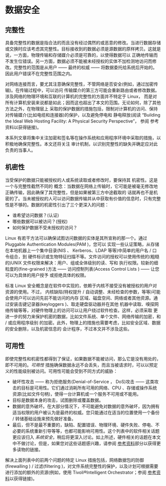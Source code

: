 # 数据安全

## 完整性

具备完整性的数据是指合法的而且没有经过偶然的或恶意的修改。当进行数据存储或交换时应该考虑其完整性。目标接收到的数据必须是源数据的原样拷贝。这就是说，一方面，物理传输和存储媒介必须是可靠的，以使得数据可以 正确地传输而不发生位错误。另一方面，数据必须不能被未经授权的实体不加检测地访问而修改。完整性的范围是从用户 —— 最终的权威 —— 将数据委托给系统后开始的。因此用户错误不在完整性范围之内。

对网络连接而言，要尤其注意确保完整性，不管网络是否安全(例如，通过加密传输)。在传输过程中，可以访问 传输媒介的第三方可能会重新路由或者修改数据。涉及网络的物理环境和互联的计算机的完整性的方面并不特定于 Linux， 而是对所有计算机安装来说都是如此；因而这也超出了本文的范围。无论如何，除了其他方法之外，在物理层上 采取的保护数据的措施包括，限制对计算机的访问、保持对传输媒介(比如电缆和连接器)的保护，以及避免停电和 静电释放(阅读 “Building the Ideal Web Hosting Facility: A Physical Security Perspective”， 参阅 参考资料以获得链接)。

本系列文章将集中关注加密和签名等在操作系统和应用程序环境中采取的措施，以积极地确保完整性。本文还将关注 审计机制，以识别完整性的缺失并确定应对此负责的当事人。

## 机密性

当受保护的数据只能被授权的人或系统读取或者修改时，要保持其 机密性。这是一个与完整性截然不同的 概念：当数据在网络上传输时，它可能是被毫无修改地正确传输，因此确保了其完整性，但是如果被第三方中途截取的 话就再也不是机密的了。当未被授权的人可以访问数据传输并从中获取有价值的信息时，只有完整性是不够的。数据的机密性引出了三个更深入的问题：

- 谁希望访问数据？(认证)
- 哪些数据可以被访问？(授权)
- 如何保护数据不受未授权的访问？

Linux 有若干方法可以确保试图访问数据的实体是其所宣称的那一个。通过 Pluggable Authentication Modules(PAM )，您可以 实现一些认证策略，从存储在本地机器上一个集中目录(NIS 、 Kerberos、LDAP 等等)中简单的用户名 / 口令组合，到 硬件标识或生物特征扫描不等。文件访问的授权可以使用传统的(粗糙的)UNIX 文件权限来解决：用户、组或全体级别的读、写和 执行权限。较新的细粒度的(fine-grained )方法 —— 访问控制列表(Access Control Lists ) —— 让您可以为具体的用户授予 或拒绝具体的权限。

标准 Linux 安全概念是在软件中实现的，依赖于内核不接受没有被授权的用户对资源的使用。不过， 内核缺陷(特权提升 / 自动调整、未经检查的参数，等等)可能会使用户可以访问先前不能访问的内存 区域、磁盘空间、网络或者其他资源。通过安装击键记录器(keyloggers )、取走硬盘驱动器并在其他 机器中读取、嗅探网络传输等等，对硬件物理上的访问可以让用户绕过软件检查。这样，必须采取 更进一步的努力来保护机密的数据，比如文件系统、单个文件、网络传输的加密，和 / 或应用程序级别 的加密。此外，物理上的措施也需要考虑，比如安全区域、数据的安全删除，以及机密信息的 会计程序，不过本文并不涉及这些。

## 可用性

即使完整性和机密性都得到了保证，如果数据不能被访问，那么它是没有用处的，即不可用的。_可用性_ 措施确保数据永远不会丢失，而且当被请求时，可以以预定义的性能级别被访问。可用性可能会受到不同方式的威胁：

- 破坏性攻击 —— 称为拒绝服务(Denial-of-Service ， DoS)攻击 —— 这类攻击的目标是可用性。它们通过消耗所有可用的网络、CPU 、存储或操作系统资源(比如文件句柄)，使得一台计算机或一个服务不可用或不能用。
- 目标是数据本身的攻击，试图删除或覆盖数据。
- 数据的意外破坏。在大部分情况下，不可能避免对数据的意外破坏，因为拥有适当权限的用户被认为是最终的权威。您只能通过在适当的位置使用一个备份 / 转储基础设施来预先做好准备。
- 最后，但不是最不重要的，缺陷、配置错误、物理环境、硬件失败、停电、不必要的系统重新引导等等，也都可能影响可用性。这个列表中的软件相关话题更应该归入 _系统安全_，稍后将更深入讨论。如上所述，硬件相关的话题在本文中不做讨论，但是，如果您对这些话题感兴趣，请参阅 [参考资料](http://www.ibm.com/developerworks/cn/linux/l-seclnx1.html#resources)部分以获得更多读物的链接。

解决上面列表中的前两个问题的特定 Linux 措施包括，网络数据包的防御(firewalling ) / 过滤(filtering )，对文件系统完整性的保护，以及计划可根据需要进行添加的额外的资源(例如，使用 Tivoli®Intelligent Orchestrator；参阅 [参考资料](http://www.ibm.com/developerworks/cn/linux/l-seclnx1.html#resources)以获得链接)。
